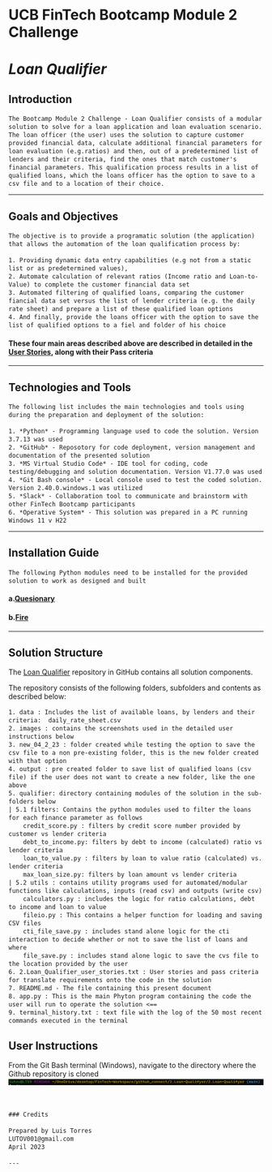 # **UCB FinTech Bootcamp Module 2 Challenge**
# *Loan Qualifier*
## Introduction

    The Bootcamp Module 2 Challenge - Loan Qualifier consists of a modular solution to solve for a loan application and loan evaluation scenario. 
    The loan officer (the user) uses the solution to capture customer provided financial data, calculate additional financial parameters for loan evaluation (e.g.ratios) and then, out of a predetermined list of lenders and their criteria, find the ones that match customer's financial parameters. This qualification process results in a list of qualified loans, which the loans officer has the option to save to a csv file and to a location of their choice.
---
## Goals and Objectives

    The objective is to provide a programatic solution (the application) that allows the automation of the loan qualification process by:

    1. Providing dynamic data entry capabilities (e.g not from a static list or as predetermined values), 
    2. Automate calculation of relevant ratios (Income ratio and Loan-to-Value) to complete the customer financial data set
    3. Automated filtering of qualified loans, comparing the customer fiancial data set versus the list of lender criteria (e.g. the daily rate sheet) and prepare a list of these qualified loan options
    4. And finally, provide the loans officer with the option to save the list of qualified options to a fiel and folder of his choice

#### These four main areas described above are described in detailed in the [User Stories](https://github.com/LUTOV001/2.Loan-Qualifyer/blob/main/2.Loan_Qualifyer_user_stories.txt), along with their Pass criteria
---
## Technologies and Tools
    The following list includes the main technologies and tools using during the preparation and deployment of the solution:

    1. *Python* - Programming language used to code the solution. Version 3.7.13 was used
    2. *GitHub* - Reposotory for code deployment, version management and documentation of the presented solution
    3. *MS Virtual Studio Code* - IDE tool for coding, code testing/debugging and solution documentation. Version V1.77.0 was used
    4. *Git Bash console* - Local console used to test the coded solution. Version 2.40.0.windows.1 was utilized
    5. *Slack* - Collaboration tool to communicate and brainstorm with other FinTech Bootcamp participants
    6. *Operative System* - This solution was prepared in a PC running Windows 11 v H22
---
## Installation Guide

    The following Python modules need to be installed for the provided solution to work as designed and built
#### a.[Quesionary](https://lyz-code.github.io/blue-book/questionary/) 
#### b.[Fire](https://github.com/google/python-fire)


---
## Solution Structure

The [Loan Qualifier](https://github.com/LUTOV001/2.Loan-Qualifyer) repository in GitHub contains all solution components.

The repository consists of the following folders, subfolders and contents as described below:
 
    1. data : Includes the list of available loans, by lenders and their criteria:  daily_rate_sheet.csv
    2. images : contains the screenshots used in the detailed user instructions below
    3. new_04_2_23 : folder created while testing the option to save the csv file to a non pre-existing folder, this is the new folder created with that option
    4. output : pre created folder to save list of qualified loans (csv file) if the user does not want to create a new folder, like the one above
    5. qualifier: directory containing modules of the solution in the sub-folders below
    | 5.1 filters: Contains the python modules used to filter the loans for each finance parameter as follows
        credit_score.py : filters by credit score number provided by customer vs lender criteria
        debt_to_income.py: filters by debt to income (calculated) ratio vs lender criteria
        loan_to_value.py : filters by loan to value ratio (calculated) vs. lender criteria
        max_loan_size.py: filters by loan amount vs lender criteria
    | 5.2 utils : contains utility programs used for automated/modular functions like calculations, inputs (read csv) and outputs (write csv)
        calculators.py : includes the logic for ratio calculations, debt to income and loan to value
        fileio.py : This contains a helper function for loading and saving CSV files
        cti_file_save.py : includes stand alone logic for the cti interaction to decide whether or not to save the list of loans and where
        file_save.py : includes stand alone logic to save the cvs file to the location provided by the user
    6. 2.Loan_Qualifier_user_stories.txt : User stories and pass criteria for translate requirements onto the code in the solution
    7. README.md - The file containing this present document
    8. app.py : This is the main Phyton program containing the code the user will run to operate the solution <==
    9. terminal_history.txt : text file with the log of the 50 most recent commands executed in the terminal

## User Instructions
From the Git Bash terminal (Windows), navigate to the directory where the Github repository is cloned
![path](https://github.com/LUTOV001/2.Loan-Qualifyer/blob/main/images/terminal_github_repo.jpg)
```


### Credits

Prepared by Luis Torres 
LUTOV001@gmail.com
April 2023

---

